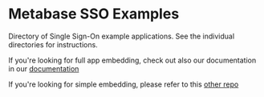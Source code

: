 # Metabase SSO Examples

Directory of Single Sign-On example applications. See the individual directories for instructions.

If you're looking for full app embedding, check out also our documentation in our [documentation](https://www.metabase.com/docs/latest/enterprise-guide/full-app-embedding.html)

If you're looking for simple embedding, please refer to this [other repo](https://github.com/metabase/embedding-reference-apps/)